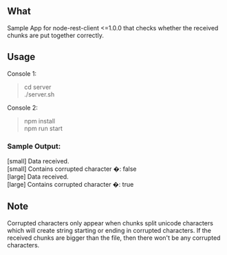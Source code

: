 ## What
Sample App for node-rest-client <=1.0.0 that checks whether the received chunks are put together correctly.

## Usage
Console 1:
> cd server  
> ./server.sh

Console 2:
> npm install  
> npm run start

### Sample Output:
[small] Data received.  
[small] Contains corrupted character �: false  
[large] Data received.  
[large] Contains corrupted character �: true

## Note
Corrupted characters only appear when chunks split 
unicode characters which will create string starting 
or ending in corrupted characters.
If the received chunks are bigger than the file,
then there won't be any corrupted characters.


